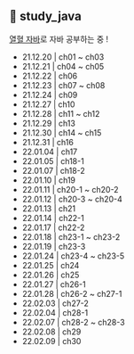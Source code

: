 ## 📝 study_java

[열혈 자바](https://cafe.naver.com/cstudyjava/131010)로 자바 공부하는 중 !
- 21.12.20 | ch01 ~ ch03
- 21.12.21 | ch04 ~ ch05
- 21.12.22 | ch06
- 21.12.23 | ch07 ~ ch08
- 21.12.24 | ch09
- 21.12.27 | ch10
- 21.12.28 | ch11 ~ ch12
- 21.12.29 | ch13
- 21.12.30 | ch14 ~ ch15
- 21.12.31 | ch16
- 22.01.04 | ch17
- 22.01.05 | ch18-1
- 22.01.07 | ch18-2
- 22.01.10 | ch19
- 22.01.11 | ch20-1 ~ ch20-2
- 22.01.12 | ch20-3 ~ ch20-4
- 22.01.13 | ch21
- 22.01.14 | ch22-1
- 22.01.17 | ch22-2
- 22.01.18 | ch23-1 ~ ch23-2
- 22.01.19 | ch23-3
- 22.01.24 | ch23-4 ~ ch23-5
- 22.01.25 | ch24
- 22.01.26 | ch25
- 22.01.27 | ch26-1
- 22.01.28 | ch26-2 ~ ch27-1
- 22.02.03 | ch27-2
- 22.02.04 | ch28-1
- 22.02.07 | ch28-2 ~ ch28-3
- 22.02.08 | ch29
- 22.02.09 | ch30
